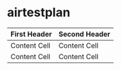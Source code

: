 # airtestplan

| First Header  | Second Header |
| ------------- | ------------- |
| Content Cell  | Content Cell  |
| Content Cell  | Content Cell  |
